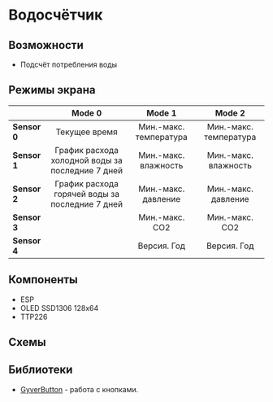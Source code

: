 # Водосчётчик
## Возможности
- Подсчёт потребления воды
## Режимы экрана

|   |**Mode 0**  |**Mode 1**   |**Mode 2**   |
|---|:---:|:---:|:---:|
|**Sensor 0**  |Текущее время|Мин.-макс. температура|Мин.-макс. температура|
|**Sensor 1**  |График расхода холодной воды за последние 7 дней|Мин.-макс. влажность|Мин.-макс. влажность|
|**Sensor 2**  |График расхода горячей воды за последние 7 дней|Мин.-макс. давление|Мин.-макс. давление|
|**Sensor 3**  ||Мин.-макс. CO2|Мин.-макс. CO2|
|**Sensor 4**  ||Версия. Год|Версия. Год|

## Компоненты
- ESP
- OLED SSD1306 128x64
- TTP226
## Схемы

## Библиотеки

- [GyverButton](https://github.com/AlexGyver/GyverLibs/tree/master/GyverButton) - работа с кнопками.
